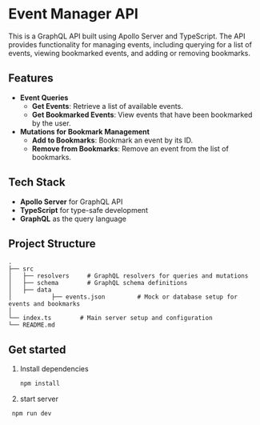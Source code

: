 # Event Manager API

This is a GraphQL API built using Apollo Server and TypeScript. The API provides functionality for managing events, including querying for a list of events, viewing bookmarked events, and adding or removing bookmarks.

## Features

- **Event Queries**
  - **Get Events**: Retrieve a list of available events.
  - **Get Bookmarked Events**: View events that have been bookmarked by the user.
- **Mutations for Bookmark Management**
  - **Add to Bookmarks**: Bookmark an event by its ID.
  - **Remove from Bookmarks**: Remove an event from the list of bookmarks.

## Tech Stack

- **Apollo Server** for GraphQL API
- **TypeScript** for type-safe development
- **GraphQL** as the query language

## Project Structure

```plaintext
.
├── src
│   ├── resolvers     # GraphQL resolvers for queries and mutations
│   ├── schema        # GraphQL schema definitions
│   ├── data
│           ├── events.json         # Mock or database setup for events and bookmarks
│
└── index.ts        # Main server setup and configuration
└── README.md
```

## Get started

1. Install dependencies

   ```bash
   npm install
   ```

2. start server

```bash
 npm run dev
```
